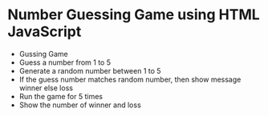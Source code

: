 # Number Guessing Game using HTML JavaScript

- Gussing Game
- Guess a number from 1 to 5
- Generate a random number between 1 to 5
- If the guess number matches random number, then show message winner else loss
- Run the game for 5 times
- Show the number of winner and loss